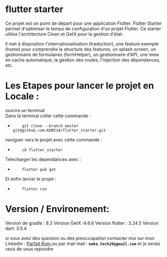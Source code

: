 # flutter starter

Ce projet est un point de départ pour une application Flutter.
Flutter Starter permet d'optimiser le temps de configuration d'un projet Flutter.
Ce starter utilise l'architecture Clean et GetX pour la gestion d'état.

Il met à disposition l'internationalisation (traduction), 
une feature exemple (home) pour comprendre la structure des features, 
un splash screen, un gestionnaire de formulaires (formHelper),
un gestionnaire d'API, une mise en cache automatique,
la gestion des routes, l'injection des dépendances, etc.

#  Les Etapes pour lancer le projet en Locale :
ouvrire un terminal  
Dans le terminal coller cette commande :
*         git clone --branch master git@github.com:KOMI18/flutter_starter.git
 naviguer vers le projet avec cette commande :
*         cd flutter_starter 
Telecharger les dependances avec :
*         flutter pub get 
Et enfin lancer le projet :
*         flutter run 

# **Version / Environement:**
Version de gradle : 8.3
Version GetX :4.6.6 
Version flutter : 3.24.5
Version dart: 3.5.4

si vous avez des question ou des preoccupation contacter moi sur mon Linkedin : [Parfait Kom ](https://www.linkedin.com/in/parfait-kom-a25925268/)
ou par mail mail : **`make.tech26@gmail.com`** et je serais ravis de vous repondre 
